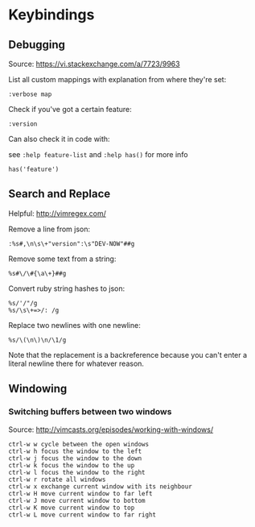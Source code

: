 # Keybindings

## Debugging

Source: <https://vi.stackexchange.com/a/7723/9963>

List all custom mappings with explanation from where they're set:

```
:verbose map
```

Check if you've got a certain feature:

```
:version
```

Can also check it in code with:

see `:help feature-list` and `:help has()` for more info

```
has('feature')
```

## Search and Replace

Helpful: <http://vimregex.com/>

Remove a line from json:

```
:%s#,\n\s\+"version":\s"DEV-NOW"##g
```

Remove some text from a string:

```
%s#\/\#{\a\+}##g
```

Convert ruby string hashes to json:

```
%s/'/"/g
%s/\s\+=>/: /g
```

Replace two newlines with one newline:

```
%s/\(\n\)\n/\1/g
```

Note that the replacement is a backreference because you can't enter a literal newline there for whatever reason.

## Windowing

### Switching buffers between two windows

Source: <http://vimcasts.org/episodes/working-with-windows/>

```
ctrl-w w cycle between the open windows
ctrl-w h focus the window to the left
ctrl-w j focus the window to the down
ctrl-w k focus the window to the up
ctrl-w l focus the window to the right
ctrl-w r rotate all windows
ctrl-w x exchange current window with its neighbour
ctrl-w H move current window to far left
ctrl-w J move current window to bottom
ctrl-w K move current window to top
ctrl-w L move current window to far right
```
